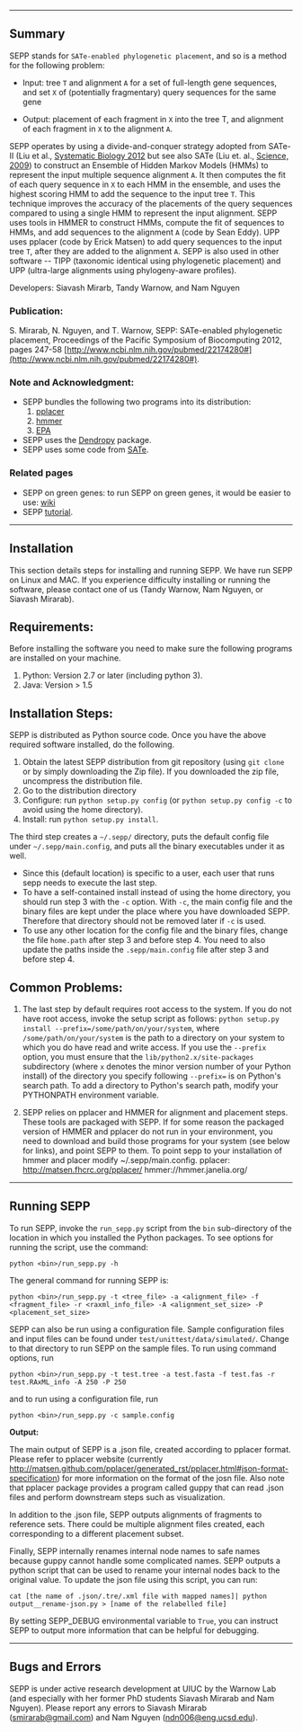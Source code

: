 ------------------------------------
Summary
------------------------------------

SEPP stands for `SATe-enabled phylogenetic placement`, and so is a method for the following problem:

- Input: tree `T` and alignment `A` for a set of full-length gene sequences, and set `X` of (potentially fragmentary) query sequences for the same gene

- Output: placement of each fragment in `X` into the tree T, and alignment of each fragment in `X` to the alignment `A`.

SEPP operates by using a divide-and-conquer strategy adopted from SATe-II (Liu et al., [Systematic Biology 2012](http://sysbio.oxfordjournals.org/content/61/1/90.full.pdf+html?sid=dd32838d-89dc-4bda-8008-6f948146341f) but see also SATe (Liu et. al., [Science, 2009](http://www.sciencemag.org/content/324/5934/1561.abstract)) to construct an Ensemble of Hidden Markov Models (HMMs) to represent the input multiple sequence alignment `A`.
It then computes the fit of each query sequence in `X` to each HMM in the ensemble, and uses the highest scoring HMM to add the sequence to the input tree `T`. This technique improves the accuracy of the placements of the query sequences compared to using a single HMM to represent the input alignment. SEPP uses tools in HMMER to construct HMMs, compute the fit of sequences to HMMs, and add sequences to the alignment `A` (code by Sean Eddy). UPP uses pplacer (code by Erick Matsen) to add query sequences to the input tree `T`, after they are added to the alignment `A`.   SEPP is also used in other software -- TIPP (taxonomic identical using phylogenetic placement) and UPP (ultra-large alignments using phylogeny-aware profiles).

Developers: Siavash Mirarb, Tandy Warnow, and Nam Nguyen

### Publication:
S. Mirarab, N. Nguyen, and T. Warnow, SEPP: SATe-enabled phylogenetic placement, Proceedings of the Pacific Symposium of Biocomputing 2012, pages 247-58 [http://www.ncbi.nlm.nih.gov/pubmed/22174280#](http://www.ncbi.nlm.nih.gov/pubmed/22174280#).

### Note and Acknowledgment: 
- SEPP bundles the following two programs into its distribution:
  1. [pplacer](http://matsen.fhcrc.org/pplacer/)
  2. [hmmer](http://hmmer.janelia.org/)
  3. [EPA](http://sco.h-its.org/exelixis/software.html)
- SEPP uses the [Dendropy](http://pythonhosted.org/DendroPy/) package. 
- SEPP uses some code from [SATe](http://phylo.bio.ku.edu/software/sate/sate.html).

### Related pages

- SEPP on green genes: to run SEPP on green genes, it would be easier to use: [wiki](https://github.com/smirarab/sepp/wiki/SEPP-on-Greengenes)
- SEPP [tutorial](tutorial/sepp-tutorial.pdf).

-------------------------------------
Installation
-------------------------------------
This section details steps for installing and running SEPP. We have run SEPP on Linux and MAC. If you experience difficulty installing or running the software, please contact one of us (Tandy Warnow, Nam Nguyen, or Siavash Mirarab).

Requirements:
-------------------
Before installing the software you need to make sure the following programs are installed on your machine.

1. Python: Version 2.7 or later (including python 3). 
2. Java: Version > 1.5

Installation Steps:
-------------------
SEPP is distributed as Python source code. Once you have the above required software installed, do the following. 

1. Obtain the latest SEPP distribution from git repository (using `git clone` or by simply downloading the Zip file). If you downloaded the zip file, uncompress the distribution file.
2. Go to the distribution directory
3. Configure: run `python setup.py config` (or `python setup.py config -c` to avoid using the home directory). 
4. Install: run `python setup.py install`. 

The third step creates a `~/.sepp/` directory, puts the default config file under `~/.sepp/main.config`, and puts all the binary executables under it as well. 
* Since this (default location) is specific to a user, each user that runs sepp needs to execute the last step. 
* To have a self-contained install instead of using the home directory, you should run step 3 with the `-c` option.
With `-c`, the main config file and the binary files are kept under the place where you have downloaded SEPP. Therefore that
directory should not be removed later if `-c` is used. 
* To use any other location for the config file and the binary files, change the file `home.path` after step 3 and before step 4. 
You need to also update the paths inside the `.sepp/main.config` file after step 3 and before step 4. 

Common Problems:
-------------------
1. The last step by default requires root access to the system. If you do not have root access, invoke the setup script as follows: `python setup.py install --prefix=/some/path/on/your/system`, where `/some/path/on/your/system` is the path to a directory on your system to which you do have read and write access. If you use the `--prefix` option, you must ensure that the `lib/python2.x/site-packages` subdirectory (where `x` denotes the minor version number of your Python install) of the directory you specify following `--prefix=` is on Python's search path. To add a directory to Python's search path, modify your PYTHONPATH environment variable.

2. SEPP relies on pplacer and HMMER for alignment and placement steps. These tools are packaged with SEPP. If for some reason the packaged version of HMMER and pplacer do not run in your environment, you need to download and build those programs for your system (see below for links), and point SEPP to them. To point sepp to your installation of hmmer and placer modify ~/.sepp/main.config. 
   pplacer: http://matsen.fhcrc.org/pplacer/
   hmmer://hmmer.janelia.org/


---------------------------------------------
Running SEPP
---------------------------------------------
To run SEPP, invoke the `run_sepp.py` script from the `bin` sub-directory of the location in which you installed the Python packages. To see options for running the script, use the command:

`python <bin>/run_sepp.py -h`

The general command for running SEPP is:

`python <bin>/run_sepp.py -t <tree_file> -a <alignment_file> -f <fragment_file> -r <raxml_info_file> -A <alignment_set_size> -P <placement_set_size> `

SEPP can also be run using a configuration file. Sample configuration files and input files can be found under `test/unittest/data/simulated/`. Change to that directory to run SEPP on the sample files. To run using command options, run

`python <bin>/run_sepp.py -t test.tree -a test.fasta -f test.fas -r test.RAxML_info -A 250 -P 250`

and to run using a configuration file, run

`python <bin>/run_sepp.py -c sample.config`

**Output:** 

The main output of SEPP is a .json file, created according to pplacer format. Please refer to pplacer website (currently http://matsen.github.com/pplacer/generated_rst/pplacer.html#json-format-specification) for more information on the format of the josn file. Also note that pplacer package provides a program called guppy that can read .json files and perform downstream steps such as visualization.

In addition to the .json file, SEPP outputs alignments of fragments to reference sets. There could be multiple alignment files created, each corresponding to a different placement subset. 

Finally, SEPP internally renames internal node names to safe names because guppy cannot handle some complicated names. SEPP outputs a python script that can 
be used to rename your internal nodes back to the original value. To update the json file using this script, you can run:

```
cat [the name of .json/.tre/.xml file with mapped names]| python output__rename-json.py > [name of the relabelled file]
```

By setting SEPP_DEBUG environmental variable to `True`, you can instruct SEPP to output more information that can be helpful for debugging.  

---------------------------------------------
Bugs and Errors
---------------------------------------------
SEPP is under active research development at UIUC by the Warnow Lab (and especially with her former PhD students Siavash Mirarab and Nam Nguyen). Please report any errors to Siavash Mirarab (smirarab@gmail.com) and Nam Nguyen (ndn006@eng.ucsd.edu).

